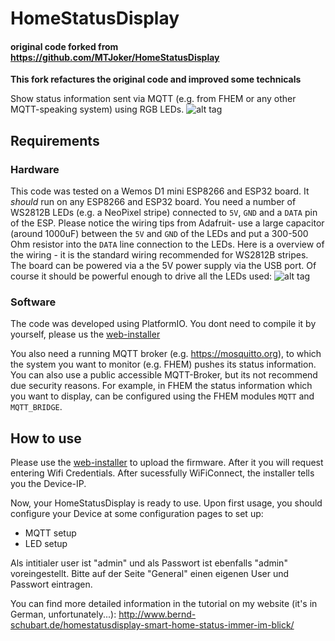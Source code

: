# HomeStatusDisplay
#### original code forked from https://github.com/MTJoker/HomeStatusDisplay

**This fork refactures the original code and improved some technicals**

Show status information sent via MQTT (e.g. from FHEM or any other MQTT-speaking system) using RGB LEDs.
![alt tag](http://www.bernd-schubart.de/downloads/fhem/fhemstatusdisplay/homestatusdisplay_37.jpg)

## Requirements
### Hardware
This code was tested on a Wemos D1 mini ESP8266 and ESP32 board. It *should* run on any ESP8266 and ESP32 board. You need a number of WS2812B LEDs (e.g. a NeoPixel stripe) connected to `5V`, `GND` and a `DATA` pin of the ESP. Please notice the wiring tips from Adafruit- use a large capacitor (around 1000uF) between the `5V` and `GND` of the LEDs and put a 300-500 Ohm resistor into the `DATA` line connection to the LEDs. Here is a overview of the wiring - it is the standard wiring recommended for WS2812B stripes. The board can be powered via a the 5V power supply via the USB port. Of course it should be powerful enough to drive all the LEDs used:
![alt tag](http://www.bernd-schubart.de/downloads/fhem/fhemstatusdisplay/homestatusdisplay_board.png)

### Software
The code was developed using PlatformIO. You dont need to compile it by yourself, please us the [web-installer](https://tobiasfaust.github.io/HomeStatusDisplay/)

You also need a running MQTT broker (e.g. https://mosquitto.org), to which the system you want to monitor (e.g. FHEM) pushes its status information. You can also use a public accessible MQTT-Broker, but its not recommend due security reasons. For example, in FHEM the status information which you want to display, can be configured using the FHEM modules `MQTT` and `MQTT_BRIDGE`.

## How to use
Please use the [web-installer](https://tobiasfaust.github.io/HomeStatusDisplay/) to upload the firmware. After it you will request entering Wifi Credentials. After sucessfully WiFiConnect, the installer tells you the Device-IP.

Now, your HomeStatusDisplay is ready to use.
Upon first usage, you should configure your Device at some configuration pages to set up:
 - MQTT setup
 - LED setup

Als intitialer user ist "admin" und als Passwort ist ebenfalls "admin" voreingestellt. Bitte auf der Seite "General" einen eigenen User und Passwort eintragen.

You can find more detailed information in the tutorial on my website (it's in German, unfortunately...):
http://www.bernd-schubart.de/homestatusdisplay-smart-home-status-immer-im-blick/
